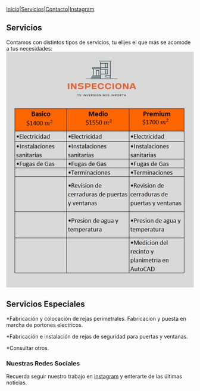 [Inicio](https://tucasainspecciona.github.io)|[Servicios](#)|[Contacto](https://tucasainspecciona.github.io/nav/contacto.html)|[Instagram](https://www.instagram.com/inspeccionachile/)

## Servicios
Contamos con distintos tipos de servicios, tu elijes el que más se acomode a tus necesidades:
![img](../img/tabla_servicios.jpg)

## Servicios Especiales
*Fabricación y colocación de rejas perimetrales. Fabricacion y puesta en marcha de portones electricos.

*Fabricación e instalación de rejas de seguridad para puertas y ventanas.

*Consultar otros.

### Nuestras Redes Sociales

Recuerda seguir nuestro trabajo en [instagram](https://www.instagram.com/inspeccionachile/) y enterarte de las últimas noticias.
